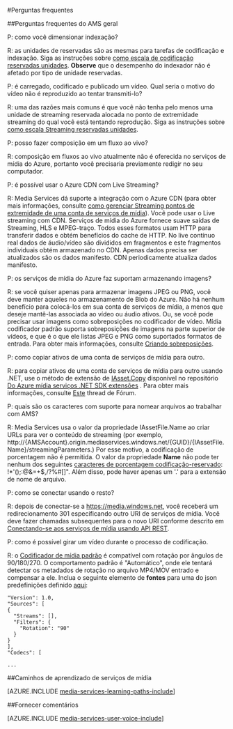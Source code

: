 <properties 
    pageTitle="Perguntas frequentes | Microsoft Azure" 
    description="Perguntas frequentes (perguntas frequentes)" 
    services="media-services" 
    documentationCenter="" 
    authors="Juliako" 
    manager="erikre" 
    editor=""/>

<tags 
    ms.service="media-services" 
    ms.workload="media" 
    ms.tgt_pltfrm="na" 
    ms.devlang="na" 
    ms.topic="article" 
    ms.date="09/19/2016" 
    ms.author="juliako"/>


#<a name="frequently-asked-questions"></a>Perguntas frequentes

##<a name="general-ams-faqs"></a>Perguntas frequentes do AMS geral

P: como você dimensionar indexação?

R: as unidades de reservadas são as mesmas para tarefas de codificação e indexação. Siga as instruções sobre [como escala de codificação reservadas unidades](media-services-scale-media-processing-overview.md). **Observe** que o desempenho do indexador não é afetado por tipo de unidade reservadas.

P: é carregado, codificado e publicado um vídeo. Qual seria o motivo do vídeo não é reproduzido ao tentar transmiti-lo?

R: uma das razões mais comuns é que você não tenha pelo menos uma unidade de streaming reservada alocada no ponto de extremidade streaming do qual você está tentando reprodução.  Siga as instruções sobre [como escala Streaming reservadas unidades](media-services-portal-scale-streaming-endpoints.md).

P: posso fazer composição em um fluxo ao vivo?

R: composição em fluxos ao vivo atualmente não é oferecida no serviços de mídia do Azure, portanto você precisaria previamente redigir no seu computador.

P: é possível usar o Azure CDN com Live Streaming?

R: Media Services dá suporte a integração com o Azure CDN (para obter mais informações, consulte [como gerenciar Streaming pontos de extremidade de uma conta de serviços de mídia](media-services-portal-manage-streaming-endpoints.md)).  Você pode usar o Live streaming com CDN. Serviços de mídia do Azure fornece suave saídas de Streaming, HLS e MPEG-traço. Todos esses formatos usam HTTP para transferir dados e obtém benefícios do cache de HTTP. No live contínuo real dados de áudio/vídeo são divididos em fragmentos e este fragmentos individuais obtém armazenado no CDN. Apenas dados precisa ser atualizados são os dados manifesto. CDN periodicamente atualiza dados manifesto.

P: os serviços de mídia do Azure faz suportam armazenando imagens?

R: se você quiser apenas para armazenar imagens JPEG ou PNG, você deve manter aqueles no armazenamento de Blob do Azure. Não há nenhum benefício para colocá-los em sua conta de serviços de mídia, a menos que deseje mantê-las associada ao vídeo ou áudio ativos. Ou, se você pode precisar usar imagens como sobreposições no codificador de vídeo. Mídia codificador padrão suporta sobreposições de imagens na parte superior de vídeos, e que é o que ele listas JPEG e PNG como suportados formatos de entrada. Para obter mais informações, consulte [Criando sobreposições](media-services-custom-mes-presets-with-dotnet.md#overlay).

P: como copiar ativos de uma conta de serviços de mídia para outro.

R: para copiar ativos de uma conta de serviços de mídia para outro usando .NET, use o método de extensão de [IAsset.Copy](https://github.com/Azure/azure-sdk-for-media-services-extensions/blob/dev/MediaServices.Client.Extensions/IAssetExtensions.cs#L354) disponível no repositório [Do Azure mídia serviços .NET SDK extensões](https://github.com/Azure/azure-sdk-for-media-services-extensions/) . Para obter mais informações, consulte [Este](https://social.msdn.microsoft.com/Forums/azure/28912d5d-6733-41c1-b27d-5d5dff2695ca/migrate-media-services-across-subscription?forum=MediaServices) thread de Fórum.

P: quais são os caracteres com suporte para nomear arquivos ao trabalhar com AMS?

R: Media Services usa o valor da propriedade IAssetFile.Name ao criar URLs para ver o conteúdo de streaming (por exemplo, http://{AMSAccount}.origin.mediaservices.windows.net/{GUID}/{IAssetFile.Name}/streamingParameters.) Por esse motivo, a codificação de porcentagem não é permitida. O valor da propriedade **Name** não pode ter nenhum dos seguintes [caracteres de porcentagem codificação-reservado](http://en.wikipedia.org/wiki/Percent-encoding#Percent-encoding_reserved_characters): !*'();:@&=+$,/?%#[]". Além disso, pode haver apenas um '.' para a extensão de nome de arquivo.


P: como se conectar usando o resto?

R: depois de conectar-se a https://media.windows.net, você receberá um redirecionamento 301 especificando outro URI de serviços de mídia. Você deve fazer chamadas subsequentes para o novo URI conforme descrito em [Conectando-se aos serviços de mídia usando API REST](media-services-rest-connect-programmatically.md). 


P: como é possível girar um vídeo durante o processo de codificação.

R: o [Codificador de mídia padrão](media-services-dotnet-encode-with-media-encoder-standard.md) é compatível com rotação por ângulos de 90/180/270. O comportamento padrão é "Automático", onde ele tentará detectar os metadados de rotação no arquivo MP4/MOV entrado e compensar a ele. Inclua o seguinte elemento de **fontes** para uma do json predefinições definido [aqui](http://msdn.microsoft.com/library/azure/mt269960.aspx):
    
    "Version": 1.0,
    "Sources": [
    {
      "Streams": [],
      "Filters": {
        "Rotation": "90"
      }
    }
    ],
    "Codecs": [
    
    ...




##<a name="media-services-learning-paths"></a>Caminhos de aprendizado de serviços de mídia

[AZURE.INCLUDE [media-services-learning-paths-include](../../includes/media-services-learning-paths-include.md)]

##<a name="provide-feedback"></a>Fornecer comentários

[AZURE.INCLUDE [media-services-user-voice-include](../../includes/media-services-user-voice-include.md)]
